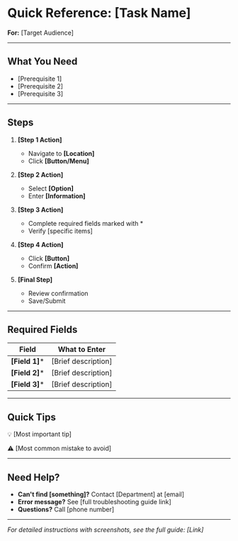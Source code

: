 # Quick Reference: [Task Name]

**For:** [Target Audience]

---

## What You Need

- [Prerequisite 1]
- [Prerequisite 2]
- [Prerequisite 3]

---

## Steps

1. **[Step 1 Action]**
   - Navigate to **[Location]**
   - Click **[Button/Menu]**

2. **[Step 2 Action]**
   - Select **[Option]**
   - Enter **[Information]**

3. **[Step 3 Action]**
   - Complete required fields marked with *
   - Verify [specific items]

4. **[Step 4 Action]**
   - Click **[Button]**
   - Confirm **[Action]**

5. **[Final Step]**
   - Review confirmation
   - Save/Submit

---

## Required Fields

| Field | What to Enter |
|-------|---------------|
| **[Field 1]*** | [Brief description] |
| **[Field 2]*** | [Brief description] |
| **[Field 3]*** | [Brief description] |

---

## Quick Tips

💡 [Most important tip]

⚠️ [Most common mistake to avoid]

---

## Need Help?

- **Can't find [something]?** Contact [Department] at [email]
- **Error message?** See [full troubleshooting guide link]
- **Questions?** Call [phone number]

---

*For detailed instructions with screenshots, see the full guide: [Link]*
